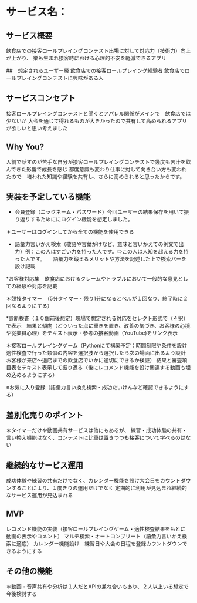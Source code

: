 #  サービス名：


## サービス概要
飲食店での接客ロールプレイングコンテスト出場に対して対応力（技術力）向上が上がり、
樂も生まれ接客時における心理的不安を軽減できるアプリ

##　想定されるユーザー層
飲食店での接客ロールプレイング経験者
飲食店でロールプレイングコンテストに興味がある人
## サービスコンセプト
接客ロールプレイングコンテストと聞くとアパレル関係がメインで　飲食店では少ないが
大会を通じて得れるものが大きかったので共有して高められるアプリが欲しいと思い考えました
## Why You?
人前で話すのが苦手な自分が接客ロールプレイングコンテストで幾度も苦汁を飲んできた影響で成長を感じ
都度意識も変わり仕事に対して向き合い方も変われたので　培われた知識や経験を共有し、さらに高められると思ったからです。

## 実装を予定している機能
* 会員登録（ニックネーム・パスワード）今回ユーザーの結果保存を用いて振り返りするためににログイン機能を想定しました。

＊ユーザーはログインしてから全ての機能を使用できる

* 語彙力言いかえ検索（敬語や言葉がけなど、意味と言いかえての例文で出力）例：この人はすごい力を持った人です。⇨この人は人知を超える力を持った人です。
　 語彙力を鍛えるメリットや方法を記述した上で検索バーを設け記載　

*お客様対応集　飲食店におけるクレームやトラブルにおいて一般的な意見としての経験や対応を記載

＊競技タイマー　（5分タイマー・残り1分になるとベルが１回なり、終了時に２回なるようにする）

*診断検査（１０個前後想定）現場で想定される対応をセレクト形式で（４択）で表示　結果と傾向（どういった点に重きを置き、改善の気づき、お客様の心境や従業員心理）をテキスト表示・参考の接客動画（YouTube)をリンク表示

＊接客ロールプレイングゲーム（Pythonにて構築予定：時間制限や条件を設け適性検査で行った類似の内容を選択肢から選択したら次の場面に出るよう設計　お客様が来店〜退店までの飲食店でいかに適切にできるか検証）
結果と審査項目表をテキスト表示して振り返る（後にレコメンド機能を設け関連する動画も埋め込めるようにする）

※お気に入り登録（語彙力言い換え検索・成功たいけんなど確認できるようにする）

## 差別化売りのポイント
＊タイマーだけや動画共有サービスは他にもあるが、
練習・成功体験の共有・言い換え機能はなく、コンテストに比重は置きつつも接客について学べるのはない

## 継続的なサービス運用
成功体験や練習の共有だけでなく、カレンダー機能を設け大会日をカウントダウンすることにより、１度きりの運用だけでなく
定期的に利用が見込まれ継続的なサービス運用が見込まれる
## MVP
レコメンド機能の実装（接客ロールプレイングゲーム・適性検査結果をもとに　動画の表示やコメント）
マルチ検索・オートコンプリート（語彙力言いかえ検索に適応）
カレンダー機能設け　練習日や大会の日程を登録カウントダウンできるようにする
## その他の機能
＊動画・音声共有や分析は１人だとAPIの兼ね合いもあり、２人以上いる想定で今後検討する
